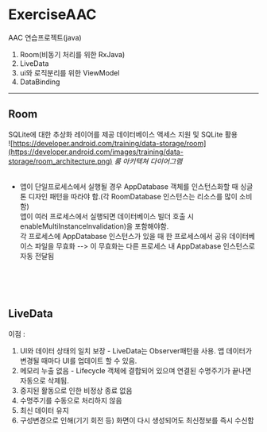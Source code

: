 # ExerciseAAC
AAC 연습프로젝트(java)

1. Room(비동기 처리를 위한 RxJava)
2. LiveData
3. ui와 로직분리를 위한 ViewModel
4. DataBinding


<hr>

## Room

SQLite에 대한 추상화 레이어를 제공 데이터베이스 액세스 지원 및 SQLite 활용<br>
![https://developer.android.com/training/data-storage/room](https://developer.android.com/images/training/data-storage/room_architecture.png)
*룸 아키텍쳐 다이어그램*
<br><br>
- 앱이 단일프로세스에서 실행될 경우 AppDatabase 객체를 인스턴스화할 때 싱글톤 디자인 패턴을 따라야 함.(각 RoomDatabase 인스턴스는 리소스를 많이 소비함)<br>
앱이 여러 프로세스에서 실행되면 데이터베이스 빌더 호출 시 enableMultiInstanceInvalidation)을 포함해야함. <br>
각 프로세스에 AppDatabase 인스턴스가 있을 때 한 프로세스에서 공유 데이터베이스 파일을 무효화 --> 이 무효화는 다른 프로세스 내 AppDatabase 인스턴스로 자동 전달됨
<br>
<br>
<br>

## LiveData

이점 :
1. UI와 데이터 상태의 일치 보장 - LiveData는 Observer패턴을 사용. 앱 데이터가 변경될 때마다 UI를 업데이트 할 수 있음.<br>
2. 메모리 누출 없음 - Lifecycle 객체에 결합되어 있으며 연결된 수명주기가 끝나면 자동으로 삭제됨.<br>
3. 중지된 활동으로 인한 비정상 종료 없음<br>
4. 수명주기를 수동으로 처리하지 않음<br>
5. 최신 데이터 유지<br>
6. 구성변경으로 인해(기기 회전 등) 화면이 다시 생성되어도 최신정보를 즉시 수신함
